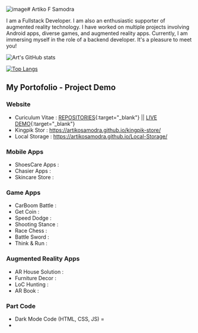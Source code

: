 ![image](https://github.com/artikosamodra/Artiko-CV/assets/48190353/a05f5c8a-11a5-4d5e-a656-d1cd112f9917)# Artiko F Samodra

I am a Fullstack Developer. I am also an enthusiastic supporter of augmented reality technology. I have worked on multiple projects involving Android apps, diverse games, and augmented reality apps. Currently, I am immersing myself in the role of a backend developer. It's a pleasure to meet you!

![Art's GitHub stats](https://github-readme-stats.vercel.app/api?username=artikosamodra&count_private=true&show_icons=true&theme=radical)

[![Top Langs](https://github-readme-stats.vercel.app/api/top-langs/?username=artikosamodra&count_private=true&show_icons=true&langs_count=10&theme=radical)](https://github.com/artikosamodra/github-readme-stats)

## My Portofolio - Project Demo
### Website
- Curiculum Vitae    : [REPOSITORIES](https://github.com/artikosamodra/cv-boostrap){:target="_blank"} || [LIVE DEMO](https://artikosamodra.github.io/cv-boostrap/){:target="_blank"}
- Kingpik Stor       : https://artikosamodra.github.io/kingpik-store/
- Local Storage      : https://artikosamodra.github.io/Local-Storage/

### Mobile Apps
- ShoesCare Apps     :
- Chasier Apps       :
- Skincare Store     :

### Game Apps
- CarBoom Battle     :
- Get Coin           :
- Speed Dodge        :
- Shooting Stance    :
- Race Chess         :
- Battle Sword       :
- Think & Run        :

### Augmented Reality Apps
- AR House Solution  :
- Furniture Decor    :
- LoC Hunting        :
- AR Book            :


### Part Code
- Dark Mode Code (HTML, CSS, JS) = 
- 

